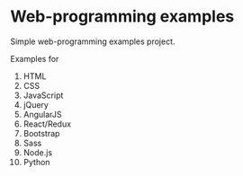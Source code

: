 # Web-programming examples
Simple web-programming examples project.

Examples for

1. HTML
2. CSS
3. JavaScript
4. jQuery
5. AngularJS
6. React/Redux
7. Bootstrap
8. Sass
9. Node.js
10. Python
